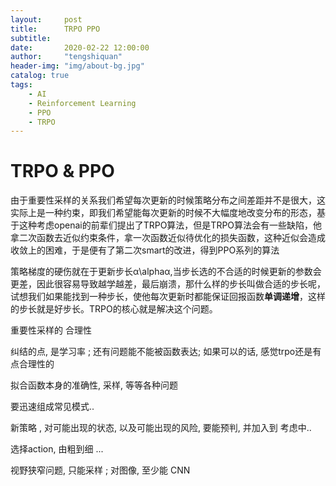 ```yaml
---
layout:     post
title:      TRPO PPO
subtitle:   
date:       2020-02-22 12:00:00
author:     "tengshiquan"
header-img: "img/about-bg.jpg"
catalog: true
tags:
    - AI
    - Reinforcement Learning
    - PPO
    - TRPO
---
```




# TRPO & PPO

由于重要性采样的关系我们希望每次更新的时候策略分布之间差距并不是很大，这实际上是一种约束，即我们希望能每次更新的时候不大幅度地改变分布的形态，基于这种考虑openai的前辈们提出了TRPO算法，但是TRPO算法会有一些缺陷，他拿二次函数去近似约束条件，拿一次函数近似待优化的损失函数，这种近似会造成收敛上的困难，于是便有了第二次smart的改进，得到PPO系列的算法



策略梯度的硬伤就在于更新步长α\alphaα,当步长选的不合适的时候更新的参数会更差，因此很容易导致越学越差，最后崩溃，那什么样的步长叫做合适的步长呢，试想我们如果能找到一种步长，使他每次更新时都能保证回报函数**单调递增**，这样的步长就是好步长。TRPO的核心就是解决这个问题。





重要性采样的 合理性



纠结的点, 是学习率  ;    还有问题能不能被函数表达;  如果可以的话, 感觉trpo还是有点合理性的

拟合函数本身的准确性,  采样,  等等各种问题



要迅速组成常见模式.. 



新策略 , 对可能出现的状态, 以及可能出现的风险, 要能预判, 并加入到 考虑中.. 

选择action, 由粗到细 ...



视野狭窄问题, 只能采样 ;  对图像, 至少能  CNN











